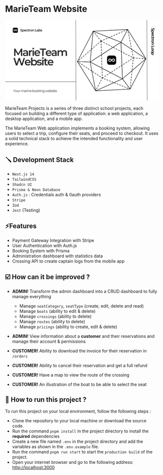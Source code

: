 # MarieTeam Website

![](/public/og.png)

MarieTeam Projects is a series of three distinct school projects, each focused on building a different type of
application: a web application, a desktop application, and a mobile app.

The MarieTeam Web application implements a booking system, allowing users to select a trip, configure their seats, and
proceed to checkout. It uses a solid technical stack to achieve the intended functionality and user experience.

## 🪛 Development Stack

- `Next.js 14`
- `TailwindCSS`
- `Shadcn UI`
- `Prisma & Neon Database`
- `Auth.js` : Credentials auth & 0auth providers
- `Stripe`
- `Zod`
- `Jest` (Testing)

## ⚡Features

- Payment Gateway Integration with Stripe
- User Authentication with Auth.js
- Booking System with Prisma
- Administration dashboard with statistics data
- Crossing API to create captain logs from the mobile app

## ☑️ How can it be improved ?

- **ADMIN!** Transform the admin dashboard into a CRUD dashboard to fully manage everything
    - Manage `seatCategory`, `seatType` (create, edit, delete and read)
    - Manage `boats` (ability to edit & delete)
    - Manage `crossings` (ability to delete)
    - Manage `routes` (ability to delete)
    - Manage `pricings` (ability to create, edit & delete)
- **ADMIN!** View information about a **customer** and their reservations and manage their account & permissions

- **CUSTOMER!** Ability to download the invoice for their reservation in `/orders`
- **CUSTOMER!** Ability to cancel their reservation and get a full refund
- **CUSTOMER!** Have a map to view the route of the crossing
- **CUSTOMER!** An illustration of the boat to be able to select the seat

## 📗 How to run this project ?

To run this project on your local environment, follow the following steps :

- Clone the repository to your local machine or download the source code.
- Run the command `pnpm install` in the project directory to install the **required** dependencies
- Create a new file named `.env` in the project directory and add the variables as shown in the `.env.example` file.
- Run the command `pnpm run start` to start the `production build` of the project.
- Open your internet browser and go to the following address: [http://localhost:3000](http://localhost:3000)
